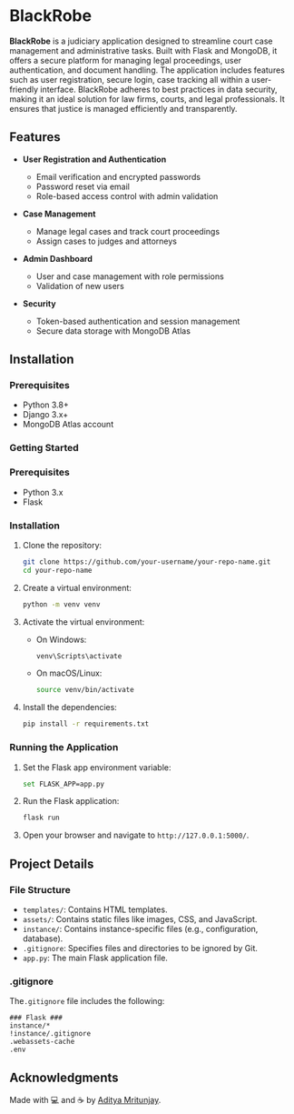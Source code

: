 # BlackRobe

**BlackRobe** is a judiciary application designed to streamline court case management and administrative tasks. Built with Flask and MongoDB, it offers a secure platform for managing legal proceedings, user authentication, and document handling. The application includes features such as user registration, secure login, case tracking all within a user-friendly interface. BlackRobe adheres to best practices in data security, making it an ideal solution for law firms, courts, and legal professionals. It ensures that justice is managed efficiently and transparently.

## Features

- **User Registration and Authentication**
  - Email verification and encrypted passwords
  - Password reset via email
  - Role-based access control with admin validation

- **Case Management**
  - Manage legal cases and track court proceedings
  - Assign cases to judges and attorneys

- **Admin Dashboard**
  - User and case management with role permissions
  - Validation of new users

- **Security**
  - Token-based authentication and session management
  - Secure data storage with MongoDB Atlas

## Installation

### Prerequisites
- Python 3.8+
- Django 3.x+
- MongoDB Atlas account





### Getting Started
### Prerequisites

- Python 3.x
- Flask

### Installation

1. Clone the repository:
    ```sh
    git clone https://github.com/your-username/your-repo-name.git
    cd your-repo-name
    ```

2. Create a virtual environment:
    ```sh
    python -m venv venv
    ```

3. Activate the virtual environment:

    - On Windows:
        ```sh
        venv\Scripts\activate
        ```
    - On macOS/Linux:
        ```sh
        source venv/bin/activate
        ```

4. Install the dependencies:
    ```sh
    pip install -r requirements.txt
    ```

### Running the Application

1. Set the Flask app environment variable:
    ```sh
    set FLASK_APP=app.py
    ```

2. Run the Flask application:
    ```sh
    flask run
    ```

3. Open your browser and navigate to `http://127.0.0.1:5000/`.

## Project Details

### File Structure

- `templates/`: Contains HTML templates.
- `assets/`: Contains static files like images, CSS, and JavaScript.
- `instance/`: Contains instance-specific files (e.g., configuration, database).
- `.gitignore`: Specifies files and directories to be ignored by Git.
- `app.py`: The main Flask application file.

### .gitignore
The`.gitignore` file includes the following:

```ignore
### Flask ###
instance/*
!instance/.gitignore
.webassets-cache
.env
```










## Acknowledgments

Made with 💻 and ☕ by [Aditya Mritunjay](https://github.com/Mritunjay-Aditya).
